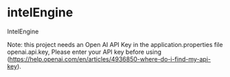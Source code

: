 # intelEngine
IntelEngine


Note: this project needs an Open AI API Key in the application.properties file openai.api.key, Please enter your API key before using (https://help.openai.com/en/articles/4936850-where-do-i-find-my-api-key).
